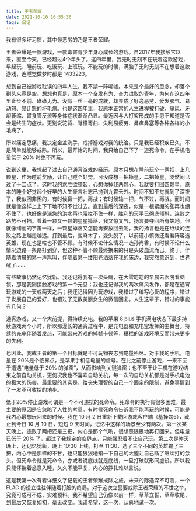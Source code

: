 ```yaml
---
title: 王者荣耀
date: 2021-10-10 16:55:36
tags: 日记
---
```


我有很多坏习惯，其中最恶劣的乃是王者荣耀。

王者荣耀是一款游戏，一款毒害青少年身心成长的游戏。自2017年我接触它以来，直至今天，已经超过4个年头了。这四年里，我无时无刻不在玩着这款游戏，早起玩、睡前玩、吃饭玩、上班玩。不能玩的时候，满脑子无时无刻不在想着这款游戏，连睡觉做梦时都是 1433223。

<!-- more -->

想到自己被游戏耽误的四年人生，我不禁一阵唏嘘。本来是个最好的思念，却落个到头来竟是空。想想也真是，原本一个奋发有为、奋力进取的青年，为何在这四年里止步不前、碌碌无为。没有一丝一毫的成就，却养成了好逸恶劳、爱发脾气、易动怒、易迁怒的坏毛病。也是这四年里，我原本正常的人生进程被打破，痛风、牙龈萎缩、胃食管反流等身体症状渐渐凸显。最近因与人打架形成的手患不知道是否会是终生的症状。更别说驼背、脊椎弯曲、失利易疲劳、鼻痒鼻塞等各种各样的小毛病了。

所以痛定思痛，我决定金盆洗手，戒掉游戏对我的统治。只是我已经积疾已久，不是简单就能够戒除。所以，最开始的时间，我只给自己下了一道死命令，在手机电量低于 20% 时绝不再玩。

说到这里，我想起了过去自己通宵游戏的经历。原本只想在睡前玩个一两把，上几颗星，作为睡前奖励，让自己睡个好觉。可没成想一把掉星，二把掉星，陡然间已过了十二点了。这时我的求胜欲顿起，心想你掉我两颗心，我就要打回四颗星，原本的睡个好觉起个好早的人生豪言壮志已抛到九霄云外。时间不知不觉就到了深夜了，我似困非困的，有时候赢一把，再战；有时候输一把，气不过，再战。而时间就是像这样上上下下地不知不觉过去。直到最后的深夜，似是一根紧绷的弦再也绷不住了，也好像是湍急的洪水再也阻拦不住一样，胜利的天平已彻底倾斜，连败之路势不可挡。看着一颗又一颗的星星掉落，我又惊又气，扬言要夺回所有失地。但就像绚丽的宇宙一样，一颗星掉落又怎能再安放回去呢，我的扬言也是在继续的连败之路上越走越远。打到最后，变麻木了，变失脱了，以前谨小慎微还看看阵容选英雄，现在也是啥也不管不顾。有时候不论什么情况一选孙尚香，有时候不论什么情况边路一条路打到穿，但这种不管不顾最终换来的只是头破血流而已。终于，伴随着清晨的第一声鸡叫，伴随着第一缕阳光洒落在我的床边，我突然意识到，世界醒了……

有些故事仍然记忆犹新。我还记得我有一次头痛，在大雪皑皑的早晨去医院看脑袋，那是我刚接触游戏的第一个元旦；我也还记得我的两次痛风发作，都是在通宵玩游戏的一天或两天之后；我还记得因为玩游戏，我错过了编写心爱的程序，错过了发展自己的爱好，也错过了无数美丽女生的微信回复。人生这辈子，错过的事能有几何？

通宵游戏，又一个大前提，得持续充电。我的苹果 8 plus 手机满电状态下最多持续游戏两个小时，所以那漫长的通宵过程中，是充电器和充电宝发挥的主舞台。持续的充电伴随着发热，可能带来游戏的掉帧卡顿等，糟糕的游戏环境反而带来更多的失利。

也因此，我戒王者的第一个目标就是不可玩物丧志到电量殆尽。对于我的手机，电量在 20%是个临界点，是苹果手机低电量的信号。在此之前停止游戏，一来不至于遭遇“电量低于 20% 的弹窗”，从而影响到关键弹窗；也不至于让手机在游戏结束之前自动关机，更何况我也不喜欢自动关机，每一次的自动关机都是对手机电池的极大的伤害。最重要的其实是，给丧失理智的自己一个固定的限制，避免事情到了一发不可收拾的地步。

低于20%停止游戏可谓是一个不可违抗的死命令。死命令的执行有很多困难，最主要的原因是它忽略了人性的考量。有时候死命令告诉我不能再玩的时候，可能是我内心最想玩回来的时候。我在 10 月 2 日重新下载回游戏客户端（基操勿6），截止到今日 10 月 10 日，短短 9 天时间，记忆中这样的场景至少有两次。第一次某天晚上，连败了两把还是三把，内心是那个气哟，很想恶狠狠地再打回来。但电量已低于 20% 了，超过了我规定的临界点，只能强忍着不让自己玩。第二次是昨天晚上，还记忆犹新，晚上 10:30 上线，打至 11:30，选了三个不同的英雄输了三把，内心中是那样的不甘，也只能狠狠地掐一下自己的大腿让自己断了继续打的念头。但死命令就是死命令，亦或者说底线就是底线，一旦打破就形同虚设。所以我只能怀揣着忿意入睡，久久不能平复，内心的挣扎难以言说。

这是我第一次有着详细文字记载的王者荣耀戒除之旅。未来的际遇深不可测，一个 FLAG 的设立往往伴随着打脸的终局。对于这次立誓要戒除王者荣耀的不世之举，究竟可成可不成，实难预料。我不希望自己仍像以前一样，草草立誓，草草收尾，到最后又恢复如初，毫无改变。我谨希望，这一次，认真地试一次。
